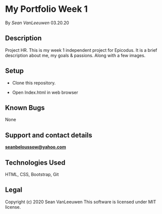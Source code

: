 # My Portfolio Week 1

By _Sean VanLeeuwen_ 03.20.20

## Description

Project HR. This is my week 1 independent project for Epicodus. It is a brief description about me, my goals & passions. Along with a few images.

## Setup

* Clone this repository.

* Open Index.html in web browser

## Known Bugs

None

## Support and contact details

**seanbeloussow@yahoo.com**


## Technologies Used

HTML, CSS, Bootstrap, Git

## Legal

Copyright (c) 2020 Sean VanLeeuwen
This software is licensed under MIT license.

